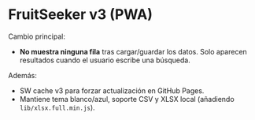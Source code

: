 # FruitSeeker v3 (PWA)

Cambio principal:
- **No muestra ninguna fila** tras cargar/guardar los datos. Solo aparecen resultados cuando el usuario escribe una búsqueda.

Además:
- SW cache v3 para forzar actualización en GitHub Pages.
- Mantiene tema blanco/azul, soporte CSV y XLSX local (añadiendo `lib/xlsx.full.min.js`).

